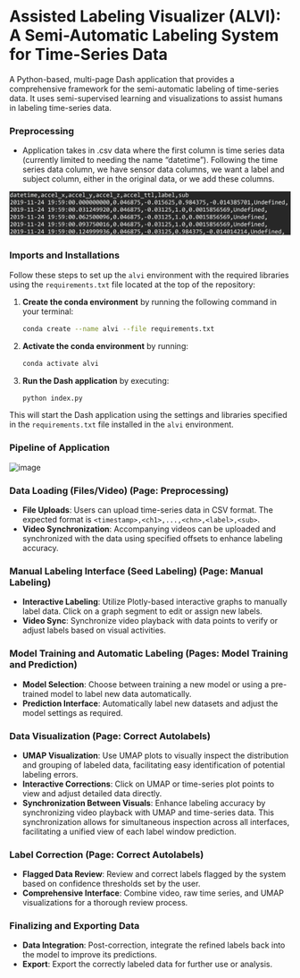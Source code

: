 # Assisted Labeling Visualizer (ALVI): A Semi-Automatic Labeling System for Time-Series Data
A Python-based, multi-page Dash application that provides a comprehensive framework for the semi-automatic labeling of time-series data. It uses semi-supervised learning and visualizations to assist humans in labeling time-series data.

### Preprocessing
  - Application takes in .csv data where the first column is time series data (currently limited to needing the name “datetime”). Following the time series data column, we have sensor data columns, we want a label and subject column, either in the original data, or we add these columns.
<img width="996" alt="image" src="https://github.com/imics-lab/time-series-label-assist/blob/945a3e607655307ed814eae480ff10298b34dd4c/documentation/images/upload_file_format.jpg">

### Imports and Installations

Follow these steps to set up the `alvi` environment with the required libraries using the `requirements.txt` file located at the top of the repository:

1. **Create the conda environment** by running the following command in your terminal:

    ```bash
    conda create --name alvi --file requirements.txt
    ```

2. **Activate the conda environment** by running:

    ```bash
    conda activate alvi
    ```

3. **Run the Dash application** by executing:

    ```bash
    python index.py
    ```

This will start the Dash application using the settings and libraries specified in the `requirements.txt` file installed in the `alvi` environment.

### Pipeline of Application
<img width="996" alt="image" src="https://user-images.githubusercontent.com/108648654/229269330-87851963-0b7e-4631-a535-61dc92a12858.png">

### Data Loading (Files/Video) (Page: Preprocessing)
- **File Uploads**: Users can upload time-series data in CSV format. The expected format is `<timestamp>,<ch1>,...,<chn>,<label>,<sub>`.
- **Video Synchronization**: Accompanying videos can be uploaded and synchronized with the data using specified offsets to enhance labeling accuracy.

### Manual Labeling Interface (Seed Labeling) (Page: Manual Labeling)
- **Interactive Labeling**: Utilize Plotly-based interactive graphs to manually label data. Click on a graph segment to edit or assign new labels.
- **Video Sync**: Synchronize video playback with data points to verify or adjust labels based on visual activities.

### Model Training and Automatic Labeling (Pages: Model Training and Prediction)
- **Model Selection**: Choose between training a new model or using a pre-trained model to label new data automatically.
- **Prediction Interface**: Automatically label new datasets and adjust the model settings as required.

### Data Visualization (Page: Correct Autolabels)
- **UMAP Visualization**: Use UMAP plots to visually inspect the distribution and grouping of labeled data, facilitating easy identification of potential labeling errors.
- **Interactive Corrections**: Click on UMAP or time-series plot points to view and adjust detailed data directly.
- **Synchronization Between Visuals**: Enhance labeling accuracy by synchronizing video playback with UMAP and time-series data. This synchronization allows for simultaneous inspection across all interfaces, facilitating a unified view of each label window prediction.

### Label Correction (Page: Correct Autolabels)
- **Flagged Data Review**: Review and correct labels flagged by the system based on confidence thresholds set by the user.
- **Comprehensive Interface**: Combine video, raw time series, and UMAP visualizations for a thorough review process.

### Finalizing and Exporting Data
- **Data Integration**: Post-correction, integrate the refined labels back into the model to improve its predictions.
- **Export**: Export the correctly labeled data for further use or analysis.

